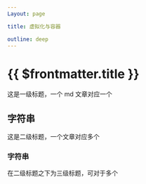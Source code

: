 ```yaml
---
Layout: page

title: 虚拟化与容器

outline: deep
---
```

# {{ $frontmatter.title }}

这是一级标题，一个 md 文章对应一个
## 字符串
这是二级标题，一个文章对应多个
### 字符串

在二级标题之下为三级标题，可对于多个

<!--@include: ../../../.vitepress/common/footer.md-->
